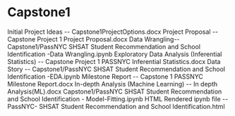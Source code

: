 # Capstone1
Initial Project Ideas  -- Capstone1ProjectOptions.docx
Project Proposal  -- Capstone Project 1 Project Proposal.docx
Data Wrangling-- Capstone1/PassNYC SHSAT Student Recommendation and School Identification -Data Wrangling.ipynb
Exploratory Data Analysis (Inferential Statistics) --  Capstone Project 1 PASSNYC Inferential Statistics.docx
Data Story --   Capstone1/PassNYC SHSAT Student Recommendation and School Identification -EDA.ipynb
Milestone Report -- Capstone 1 PASSNYC Milestone Report.docx
In-depth Analysis (Machine Learning)   -- In depth Analysis(ML).docx
Capstone1/PassNYC SHSAT Student Recommendation and School Identification - Model-Fitting.ipynb
HTML Rendered ipynb file -- PassNYC- SHSAT Student Recommendation and School Identification.html
